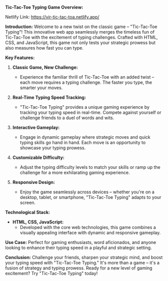 **Tic-Tac-Toe Typing Game Overview:**

Netlify Link: https://vir-tic-tac-toa.netlify.app/

**Introduction:**
Welcome to a new twist on the classic game – "Tic-Tac-Toe Typing"! This innovative web app seamlessly merges the timeless fun of Tic-Tac-Toe with the excitement of typing challenges. Crafted with HTML, CSS, and JavaScript, this game not only tests your strategic prowess but also measures how fast you can type.

**Key Features:**

1. **Classic Game, New Challenge:**
   - Experience the familiar thrill of Tic-Tac-Toe with an added twist – each move requires a typing challenge. The faster you type, the smarter your moves.

2. **Real-Time Typing Speed Tracking:**
   - "Tic-Tac-Toe Typing" provides a unique gaming experience by tracking your typing speed in real-time. Compete against yourself or challenge friends to a duel of words and wits.

3. **Interactive Gameplay:**
   - Engage in dynamic gameplay where strategic moves and quick typing skills go hand in hand. Each move is an opportunity to showcase your typing prowess.

4. **Customizable Difficulty:**
   - Adjust the typing difficulty levels to match your skills or ramp up the challenge for a more exhilarating gaming experience.

5. **Responsive Design:**
   - Enjoy the game seamlessly across devices – whether you're on a desktop, tablet, or smartphone, "Tic-Tac-Toe Typing" adapts to your screen.

**Technological Stack:**

   - **HTML, CSS, JavaScript:**
     - Developed with the core web technologies, this game combines a visually appealing interface with dynamic and responsive gameplay.

**Use Case:**
Perfect for gaming enthusiasts, word aficionados, and anyone looking to enhance their typing speed in a playful and strategic setting.

**Conclusion:**
Challenge your friends, sharpen your strategic mind, and boost your typing speed with "Tic-Tac-Toe Typing." It's more than a game – it's a fusion of strategy and typing prowess. Ready for a new level of gaming excitement? Try "Tic-Tac-Toe Typing" today!

